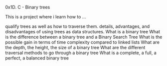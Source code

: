 0x1D. C - Binary trees

This is a project where i learn how to ...

qualify trees as well as how to traverse them.
details, advantages, and disadvantages of using trees as data structures.
What is a binary tree
What is the difference between a binary tree and a Binary Search Tree
What is the possible gain in terms of time complexity compared to linked lists
What are the depth, the height, the size of a binary tree
What are the different traversal methods to go through a binary tree
What is a complete, a full, a perfect, a balanced binary tree


